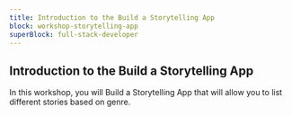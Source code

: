 ```yaml
---
title: Introduction to the Build a Storytelling App
block: workshop-storytelling-app
superBlock: full-stack-developer
---
```


## Introduction to the Build a Storytelling App

In this workshop, you will Build a Storytelling App that will allow you to list different stories based on genre.
